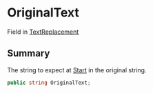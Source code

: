 # OriginalText

Field in [TextReplacement](/api/csharp/yarn.compiler.upgrader.textreplacement.md)

## Summary


The string to expect at  <a href="yarn.compiler.upgrader.textreplacement.start.md">Start</a>  in the original
string.


```csharp
public string OriginalText;
```

